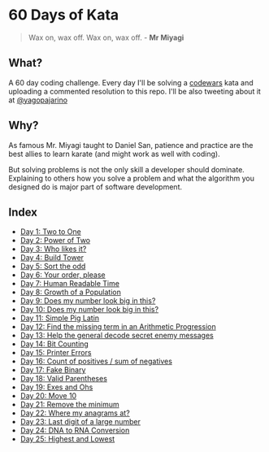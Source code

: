 # 60 Days of Kata

> Wax on, wax off. Wax on, wax off. - **Mr Miyagi**

## What?

A 60 day coding challenge. Every day I'll be solving a [codewars](https://www.codewars.com/) kata and uploading a commented resolution to this repo. I'll be also tweeting about it at [@yagopajarino](https://twitter.com/yagopajarino)

## Why?

As famous Mr. Miyagi taught to Daniel San, patience and practice are the best allies to learn karate (and might work as well with coding).

But solving problems is not the only skill a developer should dominate. Explaining to others how you solve a problem and what the algorithm you designed do is major part of software development.

## Index

- [Day 1: Two to One](./solutions/1.md)
- [Day 2: Power of Two](./solutions/2.md)
- [Day 3: Who likes it?](./solutions/3.md)
- [Day 4: Build Tower](./solutions/4.md)
- [Day 5: Sort the odd](./solutions/5.md)
- [Day 6: Your order, please](./solutions/6.md)
- [Day 7: Human Readable Time](./solutions/7.md)
- [Day 8: Growth of a Population](./solutions/8.md)
- [Day 9: Does my number look big in this?](./solutions/9.md)
- [Day 10: Does my number look big in this?](./solutions/10.md)
- [Day 11: Simple Pig Latin](./solutions/11.md)
- [Day 12: Find the missing term in an Arithmetic Progression](./solutions/12.md)
- [Day 13: Help the general decode secret enemy messages](./solutions/13.md)
- [Day 14: Bit Counting](./solutions/14.md)
- [Day 15: Printer Errors](./solutions/15.md)
- [Day 16: Count of positives / sum of negatives](./solutions/16.md)
- [Day 17: Fake Binary](./solutions/17.md)
- [Day 18: Valid Parentheses](./solutions/18.md)
- [Day 19: Exes and Ohs](./solutions/19.md)
- [Day 20: Move 10](./solutions/20.md)
- [Day 21: Remove the minimum](./solutions/21.md)
- [Day 22: Where my anagrams at?](./solutions/22.md)
- [Day 23: Last digit of a large number](./solutions/23.md)
- [Day 24: DNA to RNA Conversion](./solutions/24.md)
- [Day 25: Highest and Lowest](./solutions/25.md)
